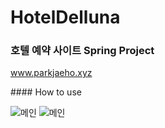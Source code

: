 # HotelDelluna
 
### 호텔 예약 사이트 Spring Project

 www.parkjaeho.xyz 
</hr>
#### How to use

![메인](https://user-images.githubusercontent.com/54925582/79240329-99523e00-7eac-11ea-93a9-ef2da963eb37.PNG)
![메인](https://user-images.githubusercontent.com/54925582/79240348-a0794c00-7eac-11ea-9cf6-0e91efb9154a.PNG)

